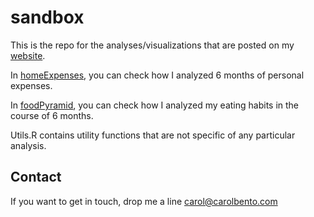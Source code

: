 sandbox
=======

This is the repo for the analyses/visualizations that are posted on my [website][website].

In [homeExpenses][home], you can check how I analyzed 6 months of personal expenses.

In [foodPyramid][food], you can check how I analyzed my eating habits in the course of 6 months.


Utils.R contains utility functions that are not specific of any particular analysis.

Contact
-------

If you want to get in touch, drop me a line <carol@carolbento.com>


[website]:http://carolbento.com
[home]:http://carolbento.com/homeExpenses.html
[food]:http://carolbento.com/foodPyramid.html
